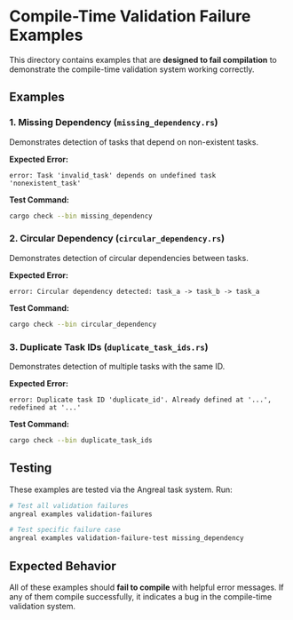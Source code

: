 # Compile-Time Validation Failure Examples

This directory contains examples that are **designed to fail compilation** to demonstrate the compile-time validation system working correctly.

## Examples

### 1. Missing Dependency (`missing_dependency.rs`)
Demonstrates detection of tasks that depend on non-existent tasks.

**Expected Error:**
```
error: Task 'invalid_task' depends on undefined task 'nonexistent_task'
```

**Test Command:**
```bash
cargo check --bin missing_dependency
```

### 2. Circular Dependency (`circular_dependency.rs`)
Demonstrates detection of circular dependencies between tasks.

**Expected Error:**
```
error: Circular dependency detected: task_a -> task_b -> task_a
```

**Test Command:**
```bash
cargo check --bin circular_dependency
```

### 3. Duplicate Task IDs (`duplicate_task_ids.rs`)
Demonstrates detection of multiple tasks with the same ID.

**Expected Error:**
```
error: Duplicate task ID 'duplicate_id'. Already defined at '...', redefined at '...'
```

**Test Command:**
```bash
cargo check --bin duplicate_task_ids
```

## Testing

These examples are tested via the Angreal task system. Run:

```bash
# Test all validation failures
angreal examples validation-failures

# Test specific failure case
angreal examples validation-failure-test missing_dependency
```

## Expected Behavior

All of these examples should **fail to compile** with helpful error messages. If any of them compile successfully, it indicates a bug in the compile-time validation system.
